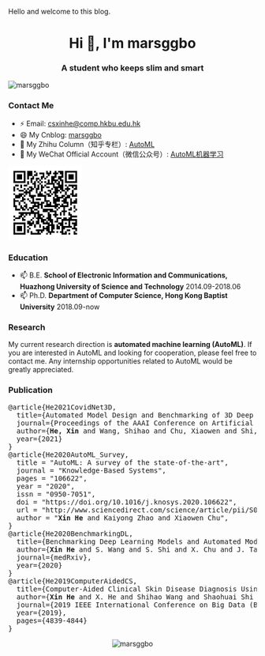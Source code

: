 Hello and welcome to this blog.


<h1 align="center">Hi 👋, I'm marsggbo</h1>
<h3 align="center">A student who keeps slim and smart</h3>
<p align="left"> <img src="https://komarev.com/ghpvc/?username=marsggbo" alt="marsggbo" /> </p>


<!--
### Skills
<p align="left">
  <img src="https://konpa.github.io/devicon/devicon.git/icons/bootstrap/bootstrap-plain.svg" alt="bootstrap" width="40" height="40"/> 
  <img src="https://konpa.github.io/devicon/devicon.git/icons/css3/css3-original-wordmark.svg" alt="css3" width="40" height="40"/> 
  <img src="https://konpa.github.io/devicon/devicon.git/icons/django/django-original.svg" alt="django" width="40" height="40"/> 
  <img src="https://konpa.github.io/devicon/devicon.git/icons/html5/html5-original-wordmark.svg" alt="html5" width="40" height="40"/> 
  <img src="https://konpa.github.io/devicon/devicon.git/icons/python/python-original-wordmark.svg" alt="python" width="40" height="40"/>
  <img src="https://github.com/marsggbo/marsggbo/blob/master/pytorch.jpeg" alt="Pytorch" width="40" height="40"/>
</p>
-->

### Contact Me

- ⚡ Email: csxinhe@comp.hkbu.edu.hk
- 😄 My Cnblog: [marsggbo](http://www.cnblogs.com/marsggbo/)
- 🔭 My Zhihu Column（知乎专栏）: [AutoML](https://www.zhihu.com/people/hexin_marsggbo)
- 👯 My WeChat Official Account（微信公众号）: [AutoML机器学习](http://mp.weixin.qq.com/rr?timestamp=1595057212&src=3&ver=1&signature=9pOdjx-mUSrqIlqHosZ-wKmT0pjupscLDhidk5t9*HmvPXtQa0ANCBE*XqecQssfBA76yWbwITa4rNUIpVgwzYkxl5excCsQ0CYTfPPTpEA=)

<img src="https://github.com/marsggbo/marsggbo/raw/master/wechat_official_account.png" alt="AutoML机器学习" width="150" height="150">



### Education

- 📫 B.E. **School of Electronic Information and Communications, Huazhong University of Science and Technology**  2014.09-2018.06
- 📫 Ph.D. **Department of Computer Science,  Hong Kong Baptist University**  2018.09-now

### Research

My current research direction is **automated machine learning (AutoML)**. If you are interested in AutoML and looking for cooperation, please feel free to contact me.
Any internship opportunities related to AutoML would be greatly appreciated.

### Publication

<pre>
@article{He2021CovidNet3D, 
  title={Automated Model Design and Benchmarking of 3D Deep Learning Models for COVID-19 Detection with Chest CT Scans}, 
  journal={Proceedings of the AAAI Conference on Artificial Intelligence}, 
  author={<b>He, Xin</b> and Wang, Shihao and Chu, Xiaowen and Shi, Shaohuai and Tang, Jiangping and Liu, Xin and Yan, Chenggang and Zhang, Jiyong and Ding, Guiguang}, 
  year={2021}
}
@article{He2020AutoML_Survey,
  title = "AutoML: A survey of the state-of-the-art",
  journal = "Knowledge-Based Systems",
  pages = "106622",
  year = "2020",
  issn = "0950-7051",
  doi = "https://doi.org/10.1016/j.knosys.2020.106622",
  url = "http://www.sciencedirect.com/science/article/pii/S0950705120307516",
  author = "<b>Xin He</b> and Kaiyong Zhao and Xiaowen Chu",
}
@article{He2020BenchmarkingDL,
  title={Benchmarking Deep Learning Models and Automated Model Design for COVID-19 Detection with Chest CT Scans},
  author={<b>Xin He</b> and S. Wang and S. Shi and X. Chu and J. Tang and X. Liu and C. Yan and J. Zhang and G. Ding},
  journal={medRxiv},
  year={2020}
}
@article{He2019ComputerAidedCS,
  title={Computer-Aided Clinical Skin Disease Diagnosis Using CNN and Object Detection Models},
  author={<b>Xin He</b> and X. He and Shihao Wang and Shaohuai Shi and Z. Tang and Yuxin Wang and Zhihao Zhao and J. Dai and Ronghao Ni and Xiangli Zhang and X. Liu and Z. Wu and W. Yu and Xiaowen Chu},
  journal={2019 IEEE International Conference on Big Data (Big Data)},
  year={2019},
  pages={4839-4844}
}
</pre>


<p align="center"> 
  <img src="https://github-readme-stats.vercel.app/api?username=marsggbo&show_icons=true" alt="marsggbo" /> 
</p>
